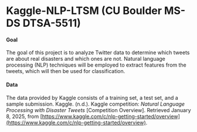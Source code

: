 # Kaggle-NLP-LTSM (CU Boulder MS-DS DTSA-5511)
#### Goal
The goal of this project is to analyze Twitter data to determine which tweets are about real disasters and which ones are not. Natural language processing (NLP) techniques will be employed to extract features from the tweets, which will then be used for classification.

#### Data
The data provided by Kaggle consists of a training set, a test set, and a sample submission. Kaggle. (n.d.). Kaggle competition: *Natural Language Processing with Disaster Tweets* [Competition Overview]. Retrieved January 8, 2025, from [https://www.kaggle.com/c/nlp-getting-started/overview](https://www.kaggle.com/c/nlp-getting-started/overview).

